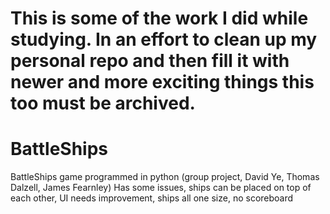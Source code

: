 # This is some of the work I did while studying. In an effort to clean up my personal repo and then fill it with newer and more exciting things this too must be archived.

# BattleShips
BattleShips game programmed in python (group project, David Ye, Thomas Dalzell, James Fearnley)
Has some issues, ships can be placed on top of each other, UI needs improvement, ships all one size, no scoreboard
